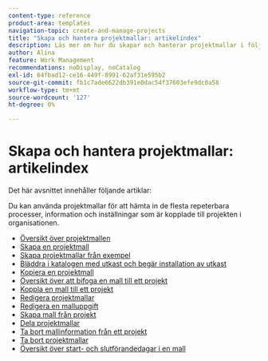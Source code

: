 ```yaml
---
content-type: reference
product-area: templates
navigation-topic: create-and-manage-projects
title: "Skapa och hantera projektmallar: artikelindex"
description: Läs mer om hur du skapar och hanterar projektmallar i följande artiklar.
author: Alina
feature: Work Management
recommendations: noDisplay, noCatalog
exl-id: 64fbad12-ce16-449f-8991-62af31e595b2
source-git-commit: fb1c7ade6622db391e0dac54f37603efe9dc0a58
workflow-type: tm+mt
source-wordcount: '127'
ht-degree: 0%

---
```


# Skapa och hantera projektmallar: artikelindex

Det här avsnittet innehåller följande artiklar:

Du kan använda projektmallar för att hämta in de flesta repeterbara processer, information och inställningar som är kopplade till projekten i organisationen.

* [Översikt över projektmallen](../../../manage-work/projects/create-and-manage-templates/project-template-overview.md)
* [Skapa en projektmall](../../../manage-work/projects/create-and-manage-templates/create-template.md)
* [Skapa projektmallar från exempel](../../../manage-work/projects/create-and-manage-templates/create-templates-from-examples.md)
* [Bläddra i katalogen med utkast och begär installation av utkast](../../../administration-and-setup/blueprints/browse-catalog.md)
* [Kopiera en projektmall](../../../manage-work/projects/create-and-manage-templates/copy-template.md)
* [Översikt över att bifoga en mall till ett projekt](../../../manage-work/projects/create-and-manage-templates/attach-template-to-project-overview.md)
* [Koppla en mall till ett projekt](../../../manage-work/projects/create-and-manage-templates/attach-template-to-project.md)
* [Redigera projektmallar](../../../manage-work/projects/create-and-manage-templates/edit-templates.md)
* [Redigera en malluppgift](../../../manage-work/projects/create-and-manage-templates/edit-template-task.md)
* [Skapa mall från projekt](../../../manage-work/projects/create-and-manage-templates/create-template-from-project.md)
* [Dela projektmallar](../../../manage-work/projects/create-and-manage-templates/share-project-template.md)
* [Ta bort mallinformation från ett projekt](../../../manage-work/projects/create-and-manage-templates/remove-template-from-project.md)
* [Ta bort projektmallar](../../../manage-work/projects/create-and-manage-templates/delete-templates.md)
* [Översikt över start- och slutförandedagar i en mall](../../../manage-work/projects/create-and-manage-templates/overview-of-start-completion-day-on-template.md)

